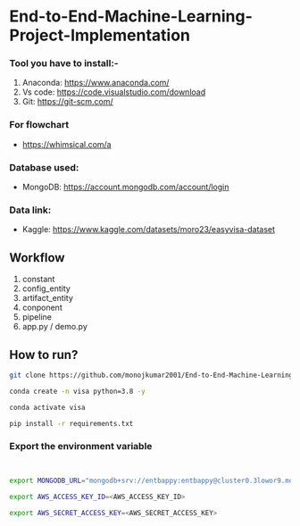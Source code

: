 # End-to-End-Machine-Learning-Project-Implementation

### Tool you have to install:-

1. Anaconda: https://www.anaconda.com/
2. Vs code: https://code.visualstudio.com/download
3. Git: https://git-scm.com/

### For flowchart

- https://whimsical.com/a

### Database used:

- MongoDB: https://account.mongodb.com/account/login

### Data link:

- Kaggle: https://www.kaggle.com/datasets/moro23/easyvisa-dataset

## Workflow

1. constant
2. config_entity
3. artifact_entity
4. conponent
5. pipeline
6. app.py / demo.py

## How to run?

```bash
git clone https://github.com/monojkumar2001/End-to-End-Machine-Learning-Project-Implemention
```

```bash
conda create -n visa python=3.8 -y
```

```bash
conda activate visa
```

```bash
pip install -r requirements.txt
```

### Export the environment variable

```bash


export MONGODB_URL="mongodb+srv://entbappy:entbappy@cluster0.3lowor9.mongodb.net/?retryWrites=true&w=majority&appName=Cluster0"

export AWS_ACCESS_KEY_ID=<AWS_ACCESS_KEY_ID>

export AWS_SECRET_ACCESS_KEY=<AWS_SECRET_ACCESS_KEY>

```
